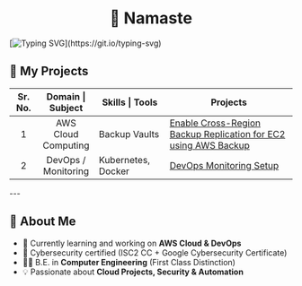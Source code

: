 <h1 align="center">👋 Namaste</h1>

[![Typing SVG](https://readme-typing-svg.demolab.com?font=Turret+Road&weight=500&size=27&letterSpacing=0.2rem&pause=1000&color=0C60FF&background=000000&center=true&width=450&height=60&lines=A+passionate+AWS+Cloud+and+DevOps+Engineer+from+India!)](https://git.io/typing-svg)

## 📑 My Projects

<table width="1000%">
   <thead>
     <tr>
       <th width="10%" align="center">Sr. No.</th>
       <th width="20%" align="center">Domain | Subject</th>
       <th width="25%" align="center">Skills | Tools</th>
       <th width="50%" align="center">Projects</th>
     </tr>
   </thead>
  <tbody>
    <tr>
      <td align="center">1</td>
      <td align="center">AWS Cloud Computing</td>
      <td>Backup Vaults</td>
      <td>
        <a href="https://github.com/koustubhjuvekar/My-Projects/tree/d77d8dc30f6f315d006c1905d5e9dd41f419c6aa/Project%20-%201">
          Enable Cross-Region Backup Replication for EC2 using AWS Backup
        </a>
      </td>
    </tr>
    <tr>
      <td align="center">2</td>
      <td align="center">DevOps / Monitoring</td>
      <td>Kubernetes, Docker</td>
      <td>
        <a href="https://github.com/username/devops-monitoring">
          DevOps Monitoring Setup
        </a>
      </td>
    </tr>
  </tbody>
</table>
---

## 🚀 About Me  
- 🌱 Currently learning and working on **AWS Cloud & DevOps**  
- 🔐 Cybersecurity certified (ISC2 CC + Google Cybersecurity Certificate)  
- 👨‍🎓 B.E. in **Computer Engineering** (First Class Distinction)  
- 💡 Passionate about **Cloud Projects, Security & Automation**  
